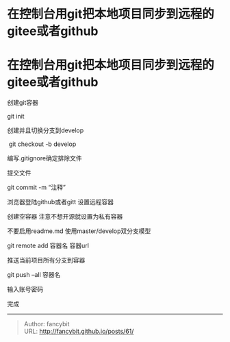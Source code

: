 # 在控制台用git把本地项目同步到远程的gitee或者github

<div class="header"><h1 class="single-title animate__animated animate__pulse animate__faster">在控制台用git把本地项目同步到远程的gitee或者github</h1></div>

<div class="content" id="content"><p>创建git容器</p><p>git init</p><p>创建并且切换分支到develop</p><p>&nbsp;git checkout -b develop</p><p>编写.gitignore确定排除文件</p><p>提交文件</p><p>git commit -m “注释”</p><p>浏览器登陆github或者gitt 设置远程容器</p><p>创建空容器 注意不想开源就设置为私有容器</p><p>不要启用readme.md 使用master/develop双分支模型</p><!-- raw HTML omitted --><!-- raw HTML omitted --><p>git remote add 容器名 容器url</p><p>推送当前项目所有分支到容器</p><p>git push –all 容器名</p><p>输入账号密码</p><p>完成</p><!-- raw HTML omitted --></div>



---

> Author: fancybit  
> URL: http://fancybit.github.io/posts/61/  

